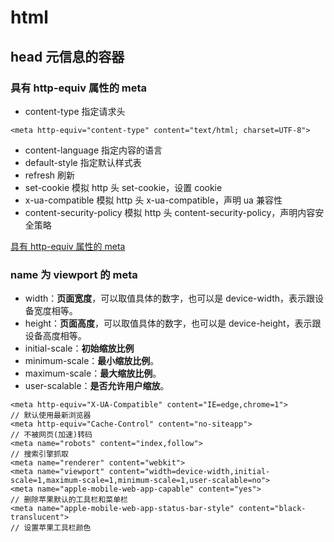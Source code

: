 # html

## head 元信息的容器

### 具有 http-equiv 属性的 meta

* content-type 指定请求头
```
<meta http-equiv="content-type" content="text/html; charset=UTF-8">
```
* content-language 指定内容的语言
* default-style 指定默认样式表
* refresh 刷新
* set-cookie 模拟 http 头 set-cookie，设置 cookie
* x-ua-compatible 模拟 http 头 x-ua-compatible，声明 ua 兼容性
* content-security-policy 模拟 http 头 content-security-policy，声明内容安全策略

[具有 http-equiv 属性的 meta](https://blog.csdn.net/fancivez/article/details/44779233)

### name 为 viewport 的 meta

* width：**页面宽度**，可以取值具体的数字，也可以是 device-width，表示跟设备宽度相等。
* height：**页面高度**，可以取值具体的数字，也可以是 device-height，表示跟设备高度相等。
* initial-scale：**初始缩放比例**
* minimum-scale：**最小缩放比例**。
* maximum-scale：**最大缩放比例**。
* user-scalable：**是否允许用户缩放**。

 

```
<meta http-equiv="X-UA-Compatible" content="IE=edge,chrome=1">
// 默认使用最新浏览器
<meta http-equiv="Cache-Control" content="no-siteapp">
// 不被网页(加速)转码
<meta name="robots" content="index,follow">
// 搜索引擎抓取
<meta name="renderer" content="webkit">
<meta name="viewport" content="width=device-width,initial-scale=1,maximum-scale=1,minimum-scale=1,user-scalable=no">
<meta name="apple-mobile-web-app-capable" content="yes">
// 删除苹果默认的工具栏和菜单栏
<meta name="apple-mobile-web-app-status-bar-style" content="black-translucent">
// 设置苹果工具栏颜色

```